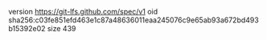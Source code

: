 version https://git-lfs.github.com/spec/v1
oid sha256:c03fe851efd463e1c87a48636011eaa245076c9e65ab93a672bd493b15392e02
size 439
